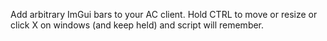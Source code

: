Add arbitrary ImGui bars to your AC client.
Hold CTRL to move or resize or click X on windows (and keep held) and script will remember.